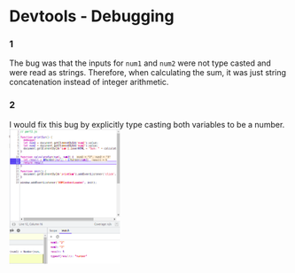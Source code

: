 # Devtools - Debugging
### 1
The bug was that the inputs for `num1` and `num2` were not type casted and were
read as strings. Therefore, when calculating the sum, it was just string 
concatenation instead of integer arithmetic.

### 2
I would fix this bug by explicitly type casting both variables to be a number.
<img src="./fix.png" alt="fix" width="200">